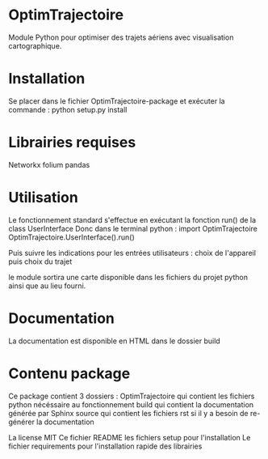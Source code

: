 # OptimTrajectoire

Module Python pour optimiser des trajets aériens avec visualisation cartographique.

# Installation 

Se placer dans le fichier OptimTrajectoire-package et exécuter la commande : 
python setup.py install 

# Librairies requises 
 Networkx
 folium 
 pandas

# Utilisation 

Le fonctionnement standard s'effectue en exécutant la fonction run() de la class UserInterface
Donc dans le terminal python : 
import OptimTrajectoire 
OptimTrajectoire.UserInterface().run()

Puis suivre les indications pour les entrées utilisateurs : choix de l'appareil puis choix du trajet

le module sortira une carte disponible dans les fichiers du projet python ainsi que au lieu fourni.

# Documentation 

La documentation est disponible en HTML dans le dossier build

# Contenu package 

Ce package contient 3 dossiers : 
OptimTrajectoire qui contient les fichiers python nécéssaire au fonctionnement 
build qui contient la documentation générée par Sphinx
source qui contient les fichiers rst si il y a besoin de re-générer la documentation 

La license MIT
Ce fichier README
les fichiers setup pour l'installation
Le fichier requirements pour l'installation rapide des librairies


